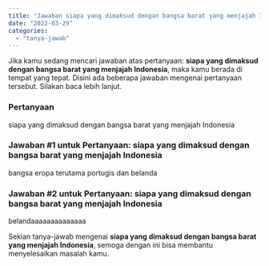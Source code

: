 ```yaml
---
title: "Jawaban siapa yang dimaksud dengan bangsa barat yang menjajah Indonesia"
date: "2022-03-29"
categories: 
  - "tanya-jawab"
---
```


Jika kamu sedang mencari jawaban atas pertanyaan: **siapa yang dimaksud dengan bangsa barat yang menjajah Indonesia**, maka kamu berada di tempat yang tepat. Disini ada beberapa jawaban mengenai pertanyaan tersebut. Silakan baca lebih lanjut.

### Pertanyaan

siapa yang dimaksud dengan bangsa barat yang menjajah Indonesia

### Jawaban #1 untuk Pertanyaan: siapa yang dimaksud dengan bangsa barat yang menjajah Indonesia

bangsa eropa terutama portugis dan belanda

### Jawaban #2 untuk Pertanyaan: siapa yang dimaksud dengan bangsa barat yang menjajah Indonesia

belandaaaaaaaaaaaaaa

Sekian tanya-jawab mengenai **siapa yang dimaksud dengan bangsa barat yang menjajah Indonesia**, semoga dengan ini bisa membantu menyelesaikan masalah kamu.

